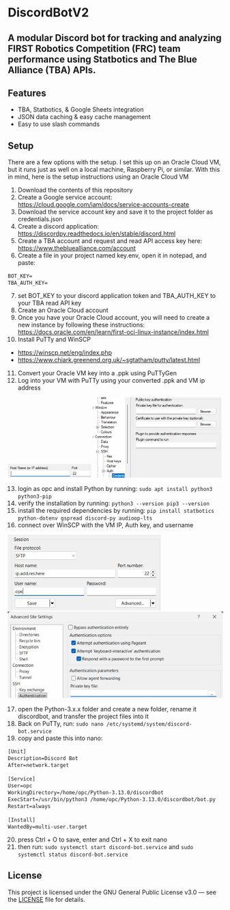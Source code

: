 # DiscordBotV2
## A modular Discord bot for tracking and analyzing FIRST Robotics Competition (FRC) team performance using Statbotics and The Blue Alliance (TBA) APIs.

## Features
- TBA, Statbotics, & Google Sheets integration
- JSON data caching & easy cache management
- Easy to use slash commands

## Setup
There are a few options with the setup. I set this up on an Oracle Cloud VM, but it runs just as well on a local machine, Raspberry Pi, or similar.
With this in mind, here is the setup instructions using an Oracle Cloud VM
1. Download the contents of this repository
2. Create a Google service account: https://cloud.google.com/iam/docs/service-accounts-create
3. Download the service account key and save it to the project folder as credentials.json
4. Create a discord application: https://discordpy.readthedocs.io/en/stable/discord.html
5. Create a TBA account and request and read API access key here: https://www.thebluealliance.com/account
6. Create a file in your project named key.env, open it in notepad, and paste:
```
BOT_KEY=
TBA_AUTH_KEY=
```
7. set BOT_KEY to your discord application token and TBA_AUTH_KEY to your TBA read API key
8. Create an Oracle Cloud account
9. Once you have your Oracle Cloud account, you will need to create a new instance by following these instructions: https://docs.oracle.com/en/learn/first-oci-linux-instance/index.html
10. Install PuTTy and WinSCP
   * https://winscp.net/eng/index.php
   * https://www.chiark.greenend.org.uk/~sgtatham/putty/latest.html
11. Convert your Oracle VM key into a .ppk using PuTTyGen
12. Log into your VM with PuTTy using your converted .ppk and VM ip address

![PuTTyIp](/screenshots/PuTTyIp.png)
![PuTTyAuth](/screenshots/PuTTyAuth.png)

13. login as opc and install Python by running: ```sudo apt install python3 python3-pip```
14. verify the installation by running: ```python3 --version pip3 --version```
15. install the required dependencies by running: ```pip install statbotics python-dotenv gspread discord-py audioop-lts```
16. connect over WinSCP with the VM IP, Auth key, and username

![WinSCPIp](/screenshots/WinSCPIp.png)
![WinSCPAuth](/screenshots/WinSCPAuth.png)

17. open the Python-3.x.x folder and create a new folder, rename it discordbot, and transfer the project files into it
18. Back on PuTTy, run: ```sudo nano /etc/systemd/system/discord-bot.service```
19. copy and paste this into nano:
```
[Unit]
Description=Discord Bot
After=network.target

[Service]
User=opc
WorkingDirectory=/home/opc/Python-3.13.0/discordbot
ExecStart=/usr/bin/python3 /home/opc/Python-3.13.0/discordbot/bot.py
Restart=always

[Install]
WantedBy=multi-user.target
```
20. press Ctrl + O to save, enter and Ctrl + X to exit nano
21. then run: ```sudo systemctl start discord-bot.service``` and ```sudo systemctl status discord-bot.service```

## License
This project is licensed under the GNU General Public License v3.0 — see the [LICENSE](LICENSE) file for details.
